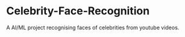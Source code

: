 # Celebrity-Face-Recognition
A AI/ML project recognising faces of celebrities from youtube videos. 
